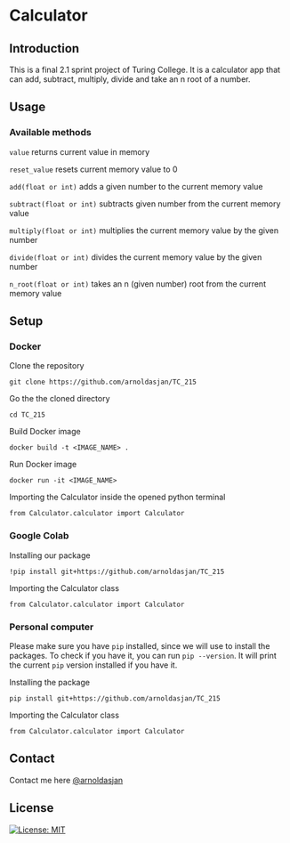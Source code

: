 # Calculator

## Introduction
This is a final 2.1 sprint project of Turing College. It is a calculator app that can add, subtract, multiply, divide and take an n root of a number.

## Usage

### Available methods

`value` returns current value in memory

`reset_value` resets current memory value to 0

`add(float or int)` adds a given number to the current memory value

`subtract(float or int)` subtracts given number from the current memory value

`multiply(float or int)` multiplies the current memory value by the given number

`divide(float or int)` divides the current memory value by the given number

`n_root(float or int)` takes an n (given number) root from the current memory value

## Setup

### Docker

Clone the repository

`git clone https://github.com/arnoldasjan/TC_215`

Go the the cloned directory

`cd TC_215`

Build Docker image

`docker build -t <IMAGE_NAME> .`

Run Docker image

`docker run -it <IMAGE_NAME>`

Importing the Calculator inside the opened python terminal

`from Calculator.calculator import Calculator`

### Google Colab
Installing our package

`!pip install git+https://github.com/arnoldasjan/TC_215`

Importing the Calculator class

`from Calculator.calculator import Calculator`

### Personal computer
Please make sure you have `pip` installed, since we will use to install the packages.
To check if you have it, you can run `pip --version`. It will print the current `pip` version
installed if you have it.

Installing the package

`pip install git+https://github.com/arnoldasjan/TC_215`

Importing the Calculator class

`from Calculator.calculator import Calculator`

## Contact

Contact me here [@arnoldasjan](https://github.com/arnoldasjan/)

## License

[![License: MIT](https://img.shields.io/badge/License-MIT-yellow.svg)](https://opensource.org/licenses/MIT)
